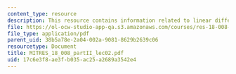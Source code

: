 ```yaml
---
content_type: resource
description: This resource contains information related to linear differential equations.
file: https://ol-ocw-studio-app-qa.s3.amazonaws.com/courses/res-18-008-calculus-revisited-complex-variables-differential-equations-and-linear-algebra-fall-2011/17c6e3f8ae3fb035ac25a2689a3542e4_MITRES_18_008_partII_lec02.pdf
file_type: application/pdf
parent_uid: 38b5a78e-2a04-002a-9081-8629b2639c06
resourcetype: Document
title: MITRES_18_008_partII_lec02.pdf
uid: 17c6e3f8-ae3f-b035-ac25-a2689a3542e4
---
```


